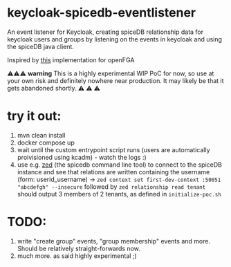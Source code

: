 # keycloak-spicedb-eventlistener
An event listener for Keycloak, creating spiceDB relationship data for keycloak users and groups by listening on the events in keycloak and using the spiceDB java client.

Inspired by [this](https://github.com/embesozzi/keycloak-openfga-event-listener) implementation for openFGA

:warning::warning::warning:
**warning** 
This is a highly experimental WIP PoC for now, so use at your own risk and definitely nowhere near production. It may likely be that it gets abandoned shortly. :warning: :warning: :warning:


# try it out:

1) mvn clean install
2) docker compose up
3) wait until the custom entrypoint script runs (users are automatically proivisioned using kcadm) - watch the logs :)
3) use e.g. [zed](https://github.com/authzed/zed) (the spicedb command line tool) to connect to the spiceDB instance and see that relations are written containing the username (form: userid_username) -> `zed context set first-dev-context :50051 "abcdefgh" --insecure` followed by `zed relationship read tenant` should output 3 members of 2 tenants, as defined in `initialize-poc.sh`


# TODO:
1) write "create group" events, "group membership" events and more. Should be relatively straight-forwards now.
2) much more. as said highly experimental ;)
